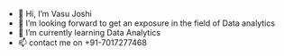 - 👋 Hi, I’m Vasu Joshi
- 👀 I’m looking forward to get an exposure in the field of Data analytics
- 🌱 I’m currently learning Data Analytics
- 📫 contact me on +91-7017277468

<!---
VasuJoshi700/VasuJoshi700 is a ✨ special ✨ repository because its `README.md` (this file) appears on your GitHub profile.
You can click the Preview link to take a look at your changes.
--->
